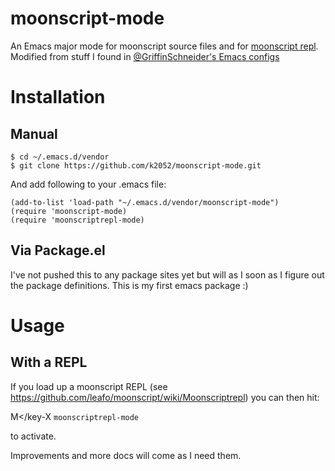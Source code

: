 # moonscript-mode

An Emacs major mode for moonscript source files and for [moonscript
repl](https://github.com/leafo/moonscript/wiki/Moonscriptrepl). 
Modified from stuff I found in [@GriffinSchneider's Emacs configs](https://github.com/GriffinSchneider/emacs-config)

# Installation

## Manual

    $ cd ~/.emacs.d/vendor
    $ git clone https://github.com/k2052/moonscript-mode.git

And add following to your .emacs file:

    (add-to-list 'load-path "~/.emacs.d/vendor/moonscript-mode")
    (require 'moonscript-mode)
    (require 'moonscriptrepl-mode)

## Via Package.el

I've not pushed this to any package sites yet but will as I soon as I figure out the package definitions. 
This is my first emacs package :)

# Usage

## With a REPL

If you load up a moonscript REPL (see https://github.com/leafo/moonscript/wiki/Moonscriptrepl) you can 
then hit:

<key>M</key-<key>X</key> `moonscriptrepl-mode`

to activate.

Improvements and more docs will come as I need them.
